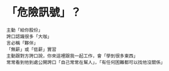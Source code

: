 # 「危險訊號」？


    主動「給你股份」
    誇口認識很多「大咖」
    言必稱「夥伴」
    「無薪」或「低薪」實習
    主動跟對方誇口說，你來這裡跟我一起工作，會「學到很多東西」
    常常看到他到處公開誇口「自己常常在幫人」，「有任何困難都可以找他沒關係」
